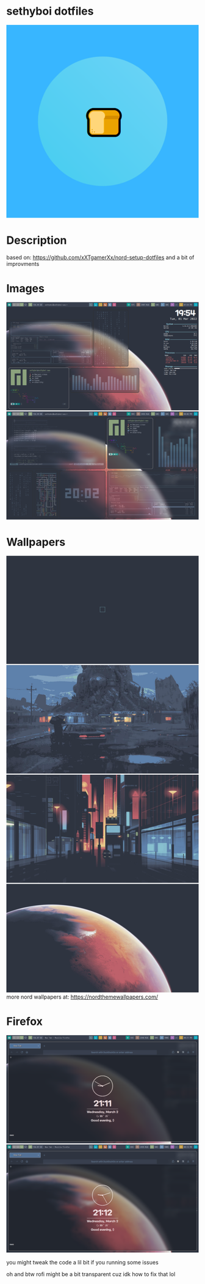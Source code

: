 # sethyboi dotfiles
![image](https://github.com/seth98128/sethyboi-dotfiles/raw/main/images/helo.png)

# Description
based on: https://github.com/xXTgamerXx/nord-setup-dotfiles and a bit of improvments

# Images
![image](https://raw.githubusercontent.com/seth98128/sethyboi-dotfiles/main/images/Screenshot_20220301_195459.png)
![image](https://raw.githubusercontent.com/seth98128/sethyboi-dotfiles/main/images/Screenshot_20220301_200210.png)

# Wallpapers
![image](https://raw.githubusercontent.com/seth98128/sethyboi-dotfiles/main/wallpapers/cyclobutane.png)
![image](https://raw.githubusercontent.com/seth98128/sethyboi-dotfiles/main/wallpapers/kv9zp2jakht61.jpg)
![image](https://raw.githubusercontent.com/seth98128/sethyboi-dotfiles/main/wallpapers/minimal-22-nordified.jpg)
![image](https://raw.githubusercontent.com/seth98128/sethyboi-dotfiles/main/wallpapers/space-mars-4480x2520-nordified.jpg)
more nord wallpapers at: https://nordthemewallpapers.com/

# Firefox
![image](https://raw.githubusercontent.com/seth98128/sethyboi-dotfiles/main/images/Screenshot_20220302_211150.png)
![image](https://raw.githubusercontent.com/seth98128/sethyboi-dotfiles/main/images/Screenshot_20220302_211225.png)

you might tweak the code a lil bit if you running some issues

oh and btw rofi might be a bit transparent cuz idk how to fix that lol
